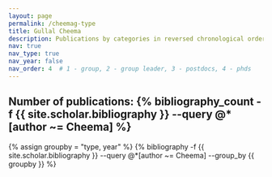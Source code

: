 ```yaml
---
layout: page
permalink: /cheemag-type
title: Gullal Cheema
description: Publications by categories in reversed chronological order. Generated by jekyll-scholar.
nav: true
nav_type: true
nav_year: false
nav_order: 4  # 1 - group, 2 - group leader, 3 - postdocs, 4 - phds
---
```


<!-- _pages/cheemag-type.md -->
<div class="publications">

<h2>Number of publications: {% bibliography_count -f {{ site.scholar.bibliography }} --query @*[author ~= Cheema] %}</h2>
{% assign groupby = "type, year" %}
{% bibliography -f {{ site.scholar.bibliography }} --query @*[author ~= Cheema] --group_by {{ groupby }} %}

</div>
